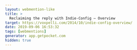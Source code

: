 ```yaml
---
layout: webmention-like
title: >
  Reclaiming the reply with Indie-Config – Overview
target: https://voxpelli.com/2014/10/indie-config-overview/
date: 2019-09-06 16:53:32
tags: [webmentions]
generator: app.getpocket.com
hidden: true
---
```


